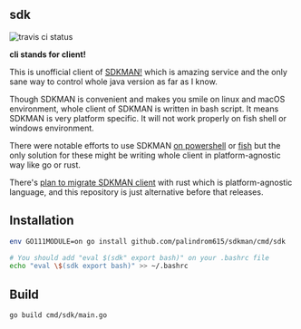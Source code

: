 ## sdk

![travis ci status](https://travis-ci.org/palindrom615/sdkman.svg?branch=master)

**cli stands for client!**

This is unofficial client of [SDKMAN!](https://sdkman.io/) which is amazing service and the only sane way to control whole java version as far as I know.

Though SDKMAN is convenient and makes you smile on linux and macOS environment, whole client of SDKMAN is written in bash script. It means SDKMAN is very platform specific. It will not work properly on fish shell or windows environment.

There were notable efforts to use SDKMAN [on powershell](https://github.com/flofreud/posh-gvm) or [fish](https://github.com/reitzig/sdkman-for-fish) but the only solution for these might be writing whole client in platform-agnostic way like go or rust. 

There's [plan to migrate SDKMAN client](https://github.com/sdkman/sdk) with rust which is platform-agnostic language, and this repository is just alternative before that releases.

## Installation

```bash
env GO111MODULE=on go install github.com/palindrom615/sdkman/cmd/sdk

# You should add "eval $(sdk" export bash)" on your .bashrc file
echo "eval \$(sdk export bash)" >> ~/.bashrc
```

## Build

```bash
go build cmd/sdk/main.go
```  
